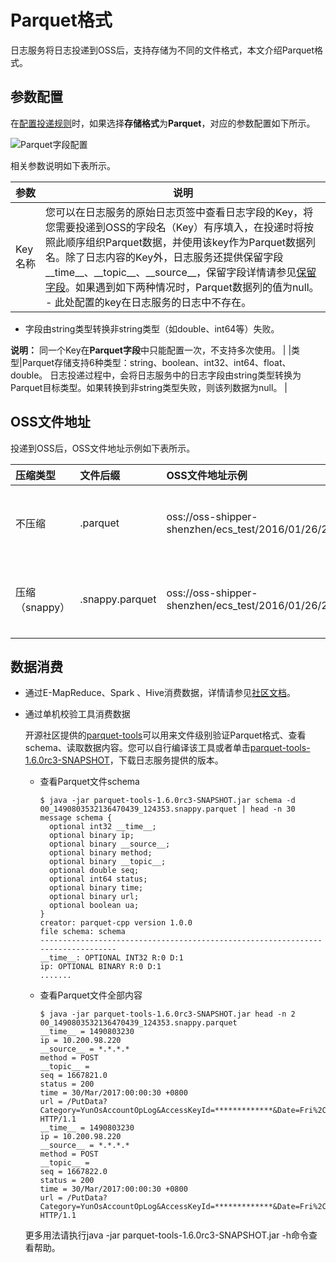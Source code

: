 # Parquet格式

日志服务将日志投递到OSS后，支持存储为不同的文件格式，本文介绍Parquet格式。

## 参数配置

在[配置投递规则](/cn.zh-CN/消费与投递/数据投递/投递日志到OSS/将日志服务数据投递到OSS.md)时，如果选择**存储格式**为**Parquet**，对应的参数配置如下所示。

![Parquet字段配置](https://static-aliyun-doc.oss-accelerate.aliyuncs.com/assets/img/zh-CN/9777688951/p5812.png)

相关参数说明如下表所示。

|参数|说明|
|--|--|
|Key名称|您可以在日志服务的原始日志页签中查看日志字段的Key，将您需要投递到OSS的字段名（Key）有序填入，在投递时将按照此顺序组织Parquet数据，并使用该key作为Parquet数据列名。除了日志内容的Key外，日志服务还提供保留字段\_\_time\_\_、\_\_topic\_\_、\_\_source\_\_，保留字段详情请参见[保留字段](/cn.zh-CN/产品简介/限制说明/保留字段.md)。如果遇到如下两种情况时，Parquet数据列的值为null。 -   此处配置的key在日志服务的日志中不存在。
-   字段由string类型转换非string类型（如double、int64等）失败。

**说明：** 同一个Key在**Parquet字段**中只能配置一次，不支持多次使用。 |
|类型|Parquet存储支持6种类型：string、boolean、int32、int64、float、double。 日志投递过程中，会将日志服务中的日志字段由string类型转换为Parquet目标类型。如果转换到非string类型失败，则该列数据为null。 |

## OSS文件地址

投递到OSS后，OSS文件地址示例如下表所示。

|压缩类型|文件后缀|OSS文件地址示例|说明|
|:---|:---|:--------|--|
|不压缩|.parquet|oss://oss-shipper-shenzhen/ecs\_test/2016/01/26/20/54\_1453812893059571256\_937.parquet|下载到本地，使用[parquet-tools](https://github.com/apache/parquet-mr/tree/master/parquet-tools-deprecated)工具打开。|
|压缩（snappy）|.snappy.parquet|oss://oss-shipper-shenzhen/ecs\_test/2016/01/26/20/54\_1453812893059571256\_937.snappy.parquet|下载到本地，使用[parquet-tools](https://github.com/apache/parquet-mr/tree/master/parquet-tools-deprecated)工具打开。|

## 数据消费

-   通过E-MapReduce、Spark 、Hive消费数据，详情请参见[社区文档](https://cwiki.apache.org//confluence/display/Hive/LanguageManual+DDL)。
-   通过单机校验工具消费数据

    开源社区提供的[parquet-tools](https://github.com/apache/parquet-mr/tree/master/parquet-tools-deprecated)可以用来文件级别验证Parquet格式、查看schema、读取数据内容。您可以自行编译该工具或者单击[parquet-tools-1.6.0rc3-SNAPSHOT](https://logservice-resource.oss-cn-shanghai.aliyuncs.com/tools/parquet-tools-1.6.0rc3-SNAPSHOT.jar)，下载日志服务提供的版本。

    -   查看Parquet文件schema

        ```
        $ java -jar parquet-tools-1.6.0rc3-SNAPSHOT.jar schema -d 00_1490803532136470439_124353.snappy.parquet | head -n 30
        message schema {
          optional int32 __time__;
          optional binary ip;
          optional binary __source__;
          optional binary method;
          optional binary __topic__;
          optional double seq;
          optional int64 status;
          optional binary time;
          optional binary url;
          optional boolean ua;
        }
        creator: parquet-cpp version 1.0.0
        file schema: schema
        --------------------------------------------------------------------------------
        __time__: OPTIONAL INT32 R:0 D:1
        ip: OPTIONAL BINARY R:0 D:1
        .......
        ```

    -   查看Parquet文件全部内容

        ```
        $ java -jar parquet-tools-1.6.0rc3-SNAPSHOT.jar head -n 2 00_1490803532136470439_124353.snappy.parquet
        __time__ = 1490803230
        ip = 10.200.98.220
        __source__ = *.*.*.*
        method = POST
        __topic__ =
        seq = 1667821.0
        status = 200
        time = 30/Mar/2017:00:00:30 +0800
        url = /PutData?Category=YunOsAccountOpLog&AccessKeyId=*************&Date=Fri%2C%2028%20Jun%202013%2006%3A53%3A30%20GMT&Topic=raw&Signature=********************************* HTTP/1.1
        __time__ = 1490803230
        ip = 10.200.98.220
        __source__ = *.*.*.*
        method = POST
        __topic__ =
        seq = 1667822.0
        status = 200
        time = 30/Mar/2017:00:00:30 +0800
        url = /PutData?Category=YunOsAccountOpLog&AccessKeyId=*************&Date=Fri%2C%2028%20Jun%202013%2006%3A53%3A30%20GMT&Topic=raw&Signature=********************************* HTTP/1.1
        ```

    更多用法请执行java -jar parquet-tools-1.6.0rc3-SNAPSHOT.jar -h命令查看帮助。


